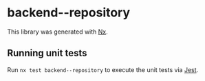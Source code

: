 # backend--repository

This library was generated with [Nx](https://nx.dev).

## Running unit tests

Run `nx test backend--repository` to execute the unit tests via [Jest](https://jestjs.io).
